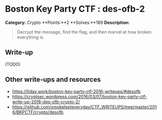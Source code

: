# Boston Key Party CTF : des-ofb-2

**Category:** Crypto
**Points:**2 
**Solves:**189
**Description:**

> Decrypt the message, find the flag, and then marvel at how broken everything is. 


## Write-up

(TODO)

## Other write-ups and resources

* <https://0day.work/boston-key-party-ctf-2016-writeups/#desofb> 
* <https://cryptsec.wordpress.com/2016/03/07/boston-key-party-ctf-write-up-2016-des-ofb-crypto-2/>
* <https://github.com/smokeleeteveryday/CTF_WRITEUPS/tree/master/2016/BKPCTF/crypto/desofb>
